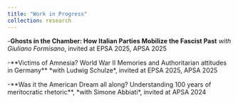 ```yaml
---
title: "Work in Progress"
collection: research
---
```


-**Ghosts in the Chamber: How Italian Parties Mobilize the Fascist Past** *with Giuliano Formisano*, invited at EPSA 2025, APSA 2025 
<div style="margin-bottom: 15px;"></div>
-**Victims of Amnesia? World War II Memories and Authoritarian attitudes in Germany** *with Ludwig Schulze*, invited at EPSA 2025, APSA 2025 
<div style="margin-bottom: 15px;"></div>
-**Was it the American Dream all along? Understanding 100 years of meritocratic rhetoric**, *with Simone Abbiati*, invited at APSA 2024
